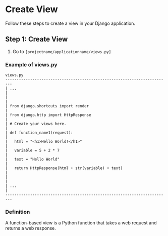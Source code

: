 # Create View

Follow these steps to create a view in your Django application.

## Step 1: Create View
1. Go to `[projectname/applicationname/views.py]`

### Example of views.py
```
views.py
-------------------------------------------------------------------------
| ...                                                                   |
|                                                                       |
| from django.shortcuts import render                                   |
| from django.http import HttpResponse                                  |
| # Create your views here.                                             |
| def function_name1(request):                                          |
|   html = "<h1>Hello World!</h1>"                                      |
|   variable = 5 + 2 * 7                                                |
|   text = "Hello World"                                                |
|   return HttpResponse(html + str(variable) + text)                    |
|                                                                       |
| ...                                                                   |
-------------------------------------------------------------------------
```

### Definition
A function-based view is a Python function that takes a web request and returns a web response.
```